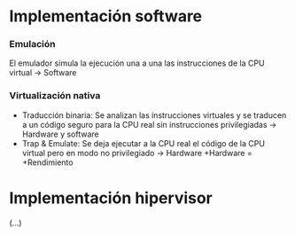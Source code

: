 # Implementación software
### Emulación
El emulador simula la ejecución una a una las instrucciones de la CPU virtual -> Software

### Virtualización nativa
- Traducción binaria: Se analizan las instrucciones virtuales y se traducen a un código seguro para la CPU real sin instrucciones privilegiadas -> Hardware y software
- Trap & Emulate: Se deja ejecutar a la CPU real el código de la CPU virtual pero en modo no privilegiado -> Hardware
+Hardware = +Rendimiento

# Implementación hipervisor

(...)